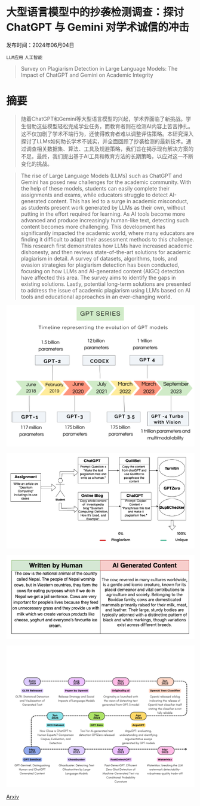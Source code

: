 # 大型语言模型中的抄袭检测调查：探讨 ChatGPT 与 Gemini 对学术诚信的冲击

发布时间：2024年06月04日

`LLM应用` `人工智能`

> Survey on Plagiarism Detection in Large Language Models: The Impact of ChatGPT and Gemini on Academic Integrity

# 摘要

> 随着ChatGPT和Gemini等大型语言模型的兴起，学术界面临了新挑战。学生借助这些模型轻松完成学业任务，而教育者则在检测AI内容上苦苦挣扎。这不仅加剧了学术不端行为，还使得教育者难以调整评估策略。本研究深入探讨了LLMs如何助长学术不诚实，并全面回顾了抄袭检测的最新技术。通过调查相关数据集、算法、工具及规避策略，我们旨在揭示现有解决方案的不足。最终，我们提出基于AI工具和教育方法的长期策略，以应对这一不断变化的挑战。

> The rise of Large Language Models (LLMs) such as ChatGPT and Gemini has posed new challenges for the academic community. With the help of these models, students can easily complete their assignments and exams, while educators struggle to detect AI-generated content. This has led to a surge in academic misconduct, as students present work generated by LLMs as their own, without putting in the effort required for learning. As AI tools become more advanced and produce increasingly human-like text, detecting such content becomes more challenging. This development has significantly impacted the academic world, where many educators are finding it difficult to adapt their assessment methods to this challenge.
  This research first demonstrates how LLMs have increased academic dishonesty, and then reviews state-of-the-art solutions for academic plagiarism in detail. A survey of datasets, algorithms, tools, and evasion strategies for plagiarism detection has been conducted, focusing on how LLMs and AI-generated content (AIGC) detection have affected this area. The survey aims to identify the gaps in existing solutions. Lastly, potential long-term solutions are presented to address the issue of academic plagiarism using LLMs based on AI tools and educational approaches in an ever-changing world.

![大型语言模型中的抄袭检测调查：探讨 ChatGPT 与 Gemini 对学术诚信的冲击](../../../paper_images/2407.13105/GPTSeries.png)

![大型语言模型中的抄袭检测调查：探讨 ChatGPT 与 Gemini 对学术诚信的冲击](../../../paper_images/2407.13105/plagandaigcdemo.png)

![大型语言模型中的抄袭检测调查：探讨 ChatGPT 与 Gemini 对学术诚信的冲击](../../../paper_images/2407.13105/example_AIGC_human.drawio.png)

![大型语言模型中的抄袭检测调查：探讨 ChatGPT 与 Gemini 对学术诚信的冲击](../../../paper_images/2407.13105/AIGCEventsFinal.png)

[Arxiv](https://arxiv.org/abs/2407.13105)
